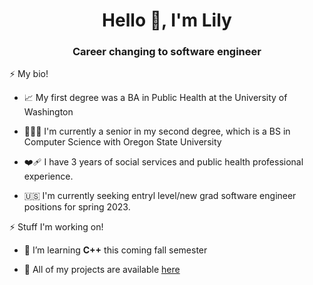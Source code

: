 
<h1 align="center">Hello 👋, I'm Lily </h1>
<h3 align="center">Career changing to software engineer</h3>

⚡ My bio!

- 📈 My first degree was a BA in Public Health at the University of Washington

- 👩🏻‍💻 I'm currently a senior in my second degree, which is a BS in Computer Science with Oregon State University

- ❤️‍🩹 I have 3 years of social services and public health professional experience.

- 🇺🇸 I'm currently seeking entryl level/new grad software engineer positions for spring 2023. 

⚡ Stuff I'm working on!

- 🌱 I’m learning **C++** this coming fall semester

- 📝 All of my projects are available [here](https://github.com/alienily?tab=repositories)
